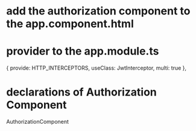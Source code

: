 # add the authorization component to the app.component.html
<app-authorization></app-authorization>


# provider to the app.module.ts
{ provide: HTTP_INTERCEPTORS, useClass: JwtInterceptor, multi: true },

# declarations of Authorization Component
AuthorizationComponent
